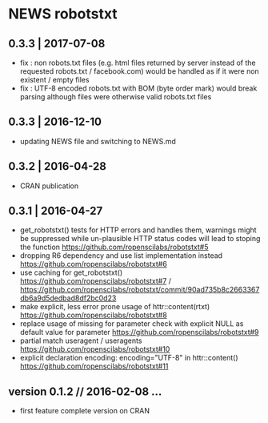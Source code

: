 NEWS robotstxt
==========================================================================

0.3.3 | 2017-07-08
--------------------------------------------------------------------------

- fix : non robots.txt files (e.g. html files returned by server instead of 
the requested robots.txt / facebook.com) would be handled as if it were non 
existent / empty files 
- fix : UTF-8 encoded robots.txt with BOM (byte order mark) would break parsing
although files were otherwise valid robots.txt files



0.3.3 | 2016-12-10
--------------------------------------------------------------------------

- updating NEWS file and switching to NEWS.md





0.3.2 | 2016-04-28 
--------------------------------------------------------------------------

- CRAN publication





0.3.1 | 2016-04-27 
--------------------------------------------------------------------------

- get_robotstxt() tests for HTTP errors and handles them, warnings might be suppressed while un-plausible HTTP status codes will lead to stoping the function https://github.com/ropenscilabs/robotstxt#5
- dropping R6 dependency and use list implementation instead https://github.com/ropenscilabs/robotstxt#6
- use caching for get_robotstxt() https://github.com/ropenscilabs/robotstxt#7 / https://github.com/ropenscilabs/robotstxt/commit/90ad735b8c2663367db6a9d5dedbad8df2bc0d23
- make explicit, less error prone usage of httr::content(rtxt) https://github.com/ropenscilabs/robotstxt#8
- replace usage of missing for parameter check with explicit NULL as default value for parameter https://github.com/ropenscilabs/robotstxt#9
- partial match useragent / useragents https://github.com/ropenscilabs/robotstxt#10
- explicit declaration encoding: encoding="UTF-8" in httr::content() https://github.com/ropenscilabs/robotstxt#11





version 0.1.2 // 2016-02-08 ...
--------------------------------------------------------------------------

- first feature complete version on CRAN
